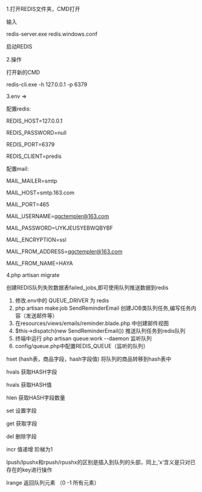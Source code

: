 1.打开REDIS文件夹，CMD打开

输入

redis-server.exe redis.windows.conf

启动REDIS

2.操作

打开新的CMD

redis-cli.exe -h 127.0.0.1 -p 6379


3.env =>

配置redis:

REDIS_HOST=127.0.0.1

REDIS_PASSWORD=null

REDIS_PORT=6379

REDIS_CLIENT=predis

配置mail:

MAIL_MAILER=smtp

MAIL_HOST=smtp.163.com

MAIL_PORT=465

MAIL_USERNAME=qgctempler@163.com

MAIL_PASSWORD=UYKJEUSYEBWQBYBF

MAIL_ENCRYPTION=ssl

MAIL_FROM_ADDRESS=qgctempler@163.com

MAIL_FROM_NAME=HAYA

4.php artisan migrate

创建REDIS队列失败数据表failed_jobs,即可使用队列推送数据到redis

1. 修改.env中的 QUEUE_DRIVER 为 redis
2. php artisan make:job SendReminderEmail  创建JOB类队列任务,编写任务内容（发送邮件等）
3. 在resources/views/emails/reminder.blade.php 中创建邮件视图
4. $this->dispatch(new SendReminderEmail()) 推送队列任务到redis队列
5. 终端中运行 php artisan queue:work --daemon 监听队列
6. config/queue.php中配置REDIS_QUEUE（监听的队列）

hset (hash表，商品字段，hash字段值)  将队列的商品转移到hash表中

hvals 获取HASH字段

hvals 获取HASH值

hlen 获取HASH字段数量

set 设置字段

get 获取字段

del 删除字段

incr 值递增 阶梯为1

lpush/lpushx和rpush/rpushx的区别是插入到队列的头部，同上,‘x’含义是只对已存在的key进行操作

lrange 返回队列元素   （0  -1  所有元素）


